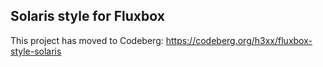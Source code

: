 ## Solaris style for Fluxbox

This project has moved to Codeberg:
https://codeberg.org/h3xx/fluxbox-style-solaris
